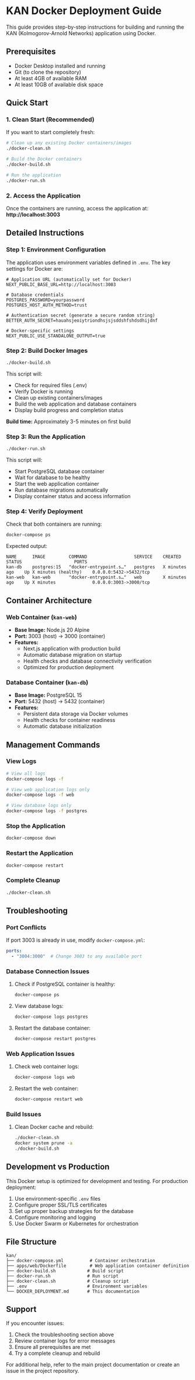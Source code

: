 # KAN Docker Deployment Guide

This guide provides step-by-step instructions for building and running the KAN (Kolmogorov-Arnold Networks) application using Docker.

## Prerequisites

- Docker Desktop installed and running
- Git (to clone the repository)
- At least 4GB of available RAM
- At least 10GB of available disk space

## Quick Start

### 1. Clean Start (Recommended)

If you want to start completely fresh:

```bash
# Clean up any existing Docker containers/images
./docker-clean.sh

# Build the Docker containers
./docker-build.sh

# Run the application
./docker-run.sh
```

### 2. Access the Application

Once the containers are running, access the application at:
**http://localhost:3003**

## Detailed Instructions

### Step 1: Environment Configuration

The application uses environment variables defined in `.env`. The key settings for Docker are:

```env
# Application URL (automatically set for Docker)
NEXT_PUBLIC_BASE_URL=http://localhost:3003

# Database credentials
POSTGRES_PASSWORD=yourpassword
POSTGRES_HOST_AUTH_METHOD=trust

# Authentication secret (generate a secure random string)
BETTER_AUTH_SECRET=hauahsjeoiytriondhsjsjsddshfshdsdhijdnf

# Docker-specific settings
NEXT_PUBLIC_USE_STANDALONE_OUTPUT=true
```

### Step 2: Build Docker Images

```bash
./docker-build.sh
```

This script will:
- Check for required files (.env)
- Verify Docker is running
- Clean up existing containers/images
- Build the web application and database containers
- Display build progress and completion status

**Build time:** Approximately 3-5 minutes on first build

### Step 3: Run the Application

```bash
./docker-run.sh
```

This script will:
- Start PostgreSQL database container
- Wait for database to be healthy
- Start the web application container
- Run database migrations automatically
- Display container status and access information

### Step 4: Verify Deployment

Check that both containers are running:

```bash
docker-compose ps
```

Expected output:
```
NAME      IMAGE         COMMAND                  SERVICE    CREATED          STATUS                    PORTS
kan-db    postgres:15   "docker-entrypoint.s…"   postgres   X minutes ago    Up X minutes (healthy)    0.0.0.0:5432->5432/tcp
kan-web   kan-web       "docker-entrypoint.s…"   web        X minutes ago    Up X minutes              0.0.0.0:3003->3000/tcp
```

## Container Architecture

### Web Container (`kan-web`)
- **Base Image:** Node.js 20 Alpine
- **Port:** 3003 (host) → 3000 (container)
- **Features:**
  - Next.js application with production build
  - Automatic database migration on startup
  - Health checks and database connectivity verification
  - Optimized for production deployment

### Database Container (`kan-db`)
- **Base Image:** PostgreSQL 15
- **Port:** 5432 (host) → 5432 (container)
- **Features:**
  - Persistent data storage via Docker volumes
  - Health checks for container readiness
  - Automatic database initialization

## Management Commands

### View Logs
```bash
# View all logs
docker-compose logs -f

# View web application logs only
docker-compose logs -f web

# View database logs only
docker-compose logs -f postgres
```

### Stop the Application
```bash
docker-compose down
```

### Restart the Application
```bash
docker-compose restart
```

### Complete Cleanup
```bash
./docker-clean.sh
```

## Troubleshooting

### Port Conflicts
If port 3003 is already in use, modify `docker-compose.yml`:
```yaml
ports:
  - "3004:3000"  # Change 3003 to any available port
```

### Database Connection Issues
1. Check if PostgreSQL container is healthy:
   ```bash
   docker-compose ps
   ```

2. View database logs:
   ```bash
   docker-compose logs postgres
   ```

3. Restart the database container:
   ```bash
   docker-compose restart postgres
   ```

### Web Application Issues
1. Check web container logs:
   ```bash
   docker-compose logs web
   ```

2. Restart the web container:
   ```bash
   docker-compose restart web
   ```

### Build Issues
1. Clean Docker cache and rebuild:
   ```bash
   ./docker-clean.sh
   docker system prune -a
   ./docker-build.sh
   ```

## Development vs Production

This Docker setup is optimized for development and testing. For production deployment:

1. Use environment-specific `.env` files
2. Configure proper SSL/TLS certificates
3. Set up proper backup strategies for the database
4. Configure monitoring and logging
5. Use Docker Swarm or Kubernetes for orchestration

## File Structure

```
kan/
├── docker-compose.yml          # Container orchestration
├── apps/web/Dockerfile         # Web application container definition
├── docker-build.sh            # Build script
├── docker-run.sh              # Run script
├── docker-clean.sh            # Cleanup script
├── .env                       # Environment variables
└── DOCKER_DEPLOYMENT.md       # This documentation
```

## Support

If you encounter issues:
1. Check the troubleshooting section above
2. Review container logs for error messages
3. Ensure all prerequisites are met
4. Try a complete cleanup and rebuild

For additional help, refer to the main project documentation or create an issue in the project repository.

